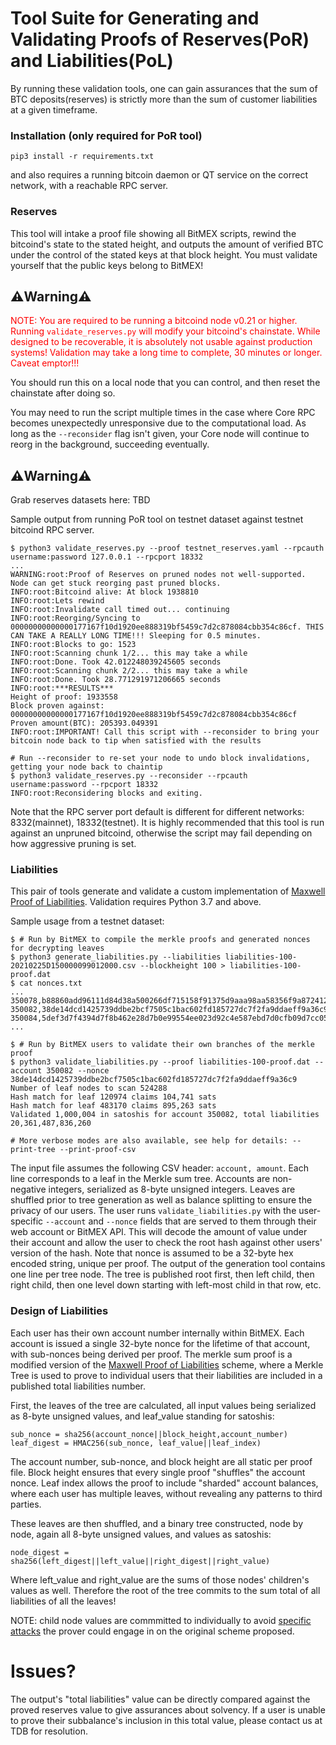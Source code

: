 # Tool Suite for Generating and Validating Proofs of Reserves(PoR) and Liabilities(PoL)

By running these validation tools, one can gain assurances that the sum of BTC deposits(reserves) is strictly
more than the sum of customer liabilities at a given timeframe.

### Installation (only required for PoR tool)

```
pip3 install -r requirements.txt
```

and also requires a running bitcoin daemon or QT service on the correct network, with a reachable RPC server.

### Reserves

This tool will intake a proof file showing all BitMEX scripts, rewind the bitcoind's state to the stated height, and outputs the amount
of verified BTC under the control of the stated keys at that block height. You must validate yourself that the public keys belong to BitMEX!

## ⚠️Warning⚠️

<span style="color: red">NOTE: You are required to be running a bitcoind node v0.21 or higher.
Running `validate_reserves.py` will modify your bitcoind's chainstate. While designed to be recoverable, it is absolutely not usable against production systems!
Validation may take a long time to complete, 30 minutes or longer.
Caveat emptor!!!</span>

You should run this on a local node that you can control, and then reset the chainstate after doing so.

You may need to run the script multiple times in the case where Core RPC becomes unexpectedly unresponsive due to the computational
load. As long as the `--reconsider` flag isn't given, your Core node will continue to reorg in the background,
succeeding eventually.

## ⚠️Warning⚠️

Grab reserves datasets here: TBD

Sample output from running PoR tool on testnet dataset against testnet bitcoind RPC server.
```
$ python3 validate_reserves.py --proof testnet_reserves.yaml --rpcauth username:password 127.0.0.1 --rpcport 18332
...
WARNING:root:Proof of Reserves on pruned nodes not well-supported. Node can get stuck reorging past pruned blocks.
INFO:root:Bitcoind alive: At block 1938810
INFO:root:Lets rewind
INFO:root:Invalidate call timed out... continuing
INFO:root:Reorging/Syncing to 00000000000000177167f10d1920ee888319bf5459c7d2c878084cbb354c86cf. THIS CAN TAKE A REALLY LONG TIME!!! Sleeping for 0.5 minutes.
INFO:root:Blocks to go: 1523
INFO:root:Scanning chunk 1/2... this may take a while
INFO:root:Done. Took 42.012248039245605 seconds
INFO:root:Scanning chunk 2/2... this may take a while
INFO:root:Done. Took 28.771291971206665 seconds
INFO:root:***RESULTS***
Height of proof: 1933558
Block proven against: 00000000000000177167f10d1920ee888319bf5459c7d2c878084cbb354c86cf
Proven amount(BTC): 205393.049391
INFO:root:IMPORTANT! Call this script with --reconsider to bring your bitcoin node back to tip when satisfied with the results

# Run --reconsider to re-set your node to undo block invalidations, getting your node back to chaintip
$ python3 validate_reserves.py --reconsider --rpcauth username:password --rpcport 18332
INFO:root:Reconsidering blocks and exiting.
```

Note that the RPC server port default is different for different networks: 8332(mainnet), 18332(testnet). It is highly recommended
that this tool is run against an unpruned bitcoind, otherwise the script may fail depending on how aggressive pruning is set.

### Liabilities

This pair of tools generate and validate a custom implementation of [Maxwell Proof of Liabilities](https://eprint.iacr.org/2018/1139.pdf).
Validation requires Python 3.7 and above.

Sample usage from a testnet dataset:
```
$ # Run by BitMEX to compile the merkle proofs and generated nonces for decrypting leaves
$ python3 generate_liabilities.py --liabilities liabilities-100-20210225D150000099012000.csv --blockheight 100 > liabilities-100-proof.dat
$ cat nonces.txt
...
350078,b88860add96111d84d38a500266df715158f91375d9aaa98aa58356f9a872412
350082,38de14dcd1425739ddbe2bcf7505c1bac602fd185727dc7f2fa9ddaeff9a36c9
350084,5def3d7f4394d7f8b462e28d7b0e99554ee023d92c4e587ebd7d0cfb09d7cc05
...
```

```
$ # Run by BitMEX users to validate their own branches of the merkle proof
$ python3 validate_liabilities.py --proof liabilities-100-proof.dat --account 350082 --nonce 38de14dcd1425739ddbe2bcf7505c1bac602fd185727dc7f2fa9ddaeff9a36c9
Number of leaf nodes to scan 524288
Hash match for leaf 120974 claims 104,741 sats
Hash match for leaf 483170 claims 895,263 sats
Validated 1,000,004 in satoshis for account 350082, total liabilities 20,361,487,836,260

# More verbose modes are also available, see help for details: --print-tree --print-proof-csv

```

The input file assumes the following CSV header: `account, amount`. Each line corresponds to a leaf in the Merkle sum tree.
Accounts are non-negative integers, serialized as 8-byte unsigned integers. Leaves are shuffled prior to tree generation
as well as balance splitting to ensure the privacy of our users. The user runs `validate_liabilities.py` with
the user-specific `--account` and `--nonce` fields that are served to them through their web account or BitMEX API.
This will decode the amount of value under their account and allow the user to check the root hash against other
users' version of the hash. Note that nonce is assumed to be a 32-byte hex encoded string, unique per proof.
The output of the generation tool contains one line per tree node. The tree is published root first, then left child, then right
child, then one level down starting with left-most child in that row, etc.

### Design of Liabilities

Each user has their own account number internally within BitMEX. Each account is issued a single 32-byte nonce for the lifetime
of that account, with sub-nonces being derived per proof.  The merkle sum proof is a modified version of the [Maxwell Proof of Liabilities](https://bitcointalk.org/index.php?topic=595180.0) scheme,
where a Merkle Tree is used to prove to individual users that their liabilities are included in a published total liabilities number.

First, the leaves of the tree are calculated, all input values being serialized as 8-byte unsigned values, and leaf_value standing for satoshis:
```
sub_nonce = sha256(account_nonce||block_height,account_number)
leaf_digest = HMAC256(sub_nonce, leaf_value||leaf_index)
```

The account number, sub-nonce, and block height are all static per proof file. Block height ensures that every single proof "shuffles" the account nonce.
Leaf index allows the proof to include "sharded" account balances, where each user has multiple leaves, without revealing any patterns to third parties.

These leaves are then shuffled, and a binary tree constructed, node by node, again all 8-byte unsigned values, and values as satoshis:
```
node_digest = sha256(left_digest||left_value||right_digest||right_value)
```

Where left_value and right_value are the sums of those nodes' children's values as well. Therefore the root of the tree commits to the sum total of all liabilities of all the leaves!

NOTE: child node values are commmitted to individually to avoid [specific attacks](https://eprint.iacr.org/2018/1139.pdf) the prover could engage in on the original scheme proposed.

# Issues?

The output's "total liabilities" value can be directly compared against the proved reserves value to give assurances about
solvency. If a user is unable to prove their subbalance's inclusion in this total value, please contact us at TDB for resolution.
